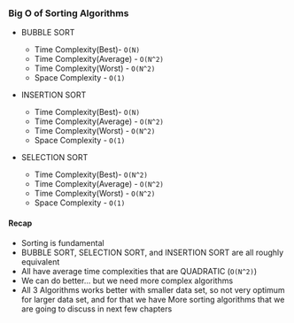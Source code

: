 ### Big O of Sorting Algorithms

- BUBBLE SORT

  - Time Complexity(Best)- `O(N)`
  - Time Complexity(Average) - `O(N^2)`
  - Time Complexity(Worst) - `O(N^2)`
  - Space Complexity - `O(1)`

- INSERTION SORT

  - Time Complexity(Best)- `O(N)`
  - Time Complexity(Average) - `O(N^2)`
  - Time Complexity(Worst) - `O(N^2)`
  - Space Complexity - `O(1)`

- SELECTION SORT

  - Time Complexity(Best)- `O(N^2)`
  - Time Complexity(Average) - `O(N^2)`
  - Time Complexity(Worst) - `O(N^2)`
  - Space Complexity - `O(1)`

#### Recap

- Sorting is fundamental
- BUBBLE SORT, SELECTION SORT, and INSERTION SORT are all roughly equivalent
- All have average time complexities that are QUADRATIC (`O(N^2)`)
- We can do better... but we need more complex algorithms
- All 3 Algorithms works better with smaller data set, so not very optimum for larger data set,
  and for that we have More sorting algorithms that we are going to discuss in next few chapters
